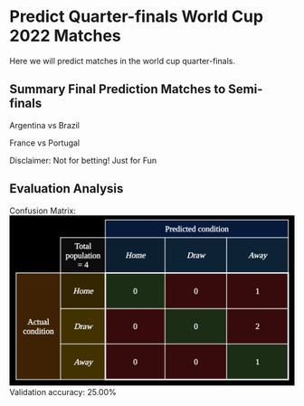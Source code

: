 Predict Quarter-finals World Cup 2022 Matches
===============
Here we will predict matches in the world cup quarter-finals.

**Summary Final Prediction Matches to Semi-finals**
---------------
Argentina vs Brazil

France vs Portugal


Disclaimer: Not for betting! Just for Fun

**Evaluation Analysis**
---------------
Confusion Matrix:
![alt text](https://github.com/ryanditadhi/Predict-FIFA-World-Cup-2022-Matches/blob/main/Quarter-finals%20World%20Cup%202022%20Matches/qf_confusionmatrix.jpg?raw=true)
Validation accuracy:
25.00%

